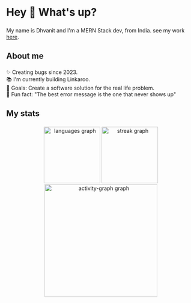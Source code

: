 <h1 align="left">Hey 👋 What's up?</h1>

###

<p align="left">My name is Dhvanit and I'm a MERN Stack dev, from India. see my work <a target="blank" href="https://dhvanitmonpara.vercel.app">here</a>.</p>

###

<h2 align="left">About me</h2>

###

<p align="left">✨ Creating bugs since 2023.<br>📚 I'm currently building Linkaroo.<br>🎯 Goals: Create a software solution for the real life problem.<br>🎲 Fun fact: "The best error message is the one that never shows up"</p>

###

<h2 align="left">My stats</h2>

###

<div align="center">
  <img src="https://github-readme-stats.vercel.app/api/top-langs?username=Dhvanitmonpara&locale=en&hide_title=false&layout=compact&card_width=320&langs_count=8&theme=dracula&hide_border=false&order=2" height="150" alt="languages graph"  />
  <img src="https://streak-stats.demolab.com?user=Dhvanitmonpara&locale=en&mode=daily&theme=dracula&hide_border=false&border_radius=5&order=3" height="150" alt="streak graph"  />
  <img src="https://github-readme-activity-graph.vercel.app/graph?username=Dhvanitmonpara&radius=16&theme=react&area=true&order=5" height="300" alt="activity-graph graph"  />
</div>

###
 
